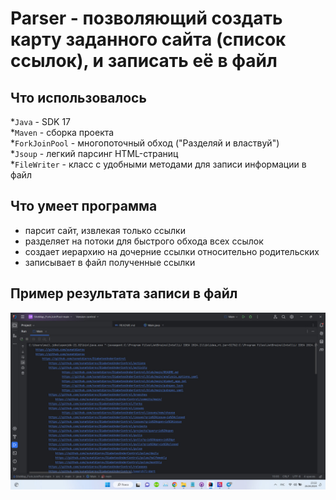 # Parser - позволяющий создать карту заданного сайта (список ссылок), и запиcать её в файл

## Что использовалось
*`Java` - SDK 17\
*`Maven` - сборка проекта\
*`ForkJoinPool` - многопоточный обход ("Разделяй и властвуй")\
*`Jsoup` - легкий парсинг HTML-страниц\
*`FileWriter` - класс с удобными методами для записи информации в файл
## Что умеет программа
- парсит сайт, извлекая только ссылки
- разделяет на потоки для быстрого обхода всех ссылок
- создает иерархию на дочерние ссылки относительно родительских
- записывает в файл полученные ссылки
## Пример результата записи в файл
![Работа приложения](https://raw.githubusercontent.com/sunatdierov/Web_Link_Parser/main/src/resources/photo_2024-04-26_23-22-23.jpg)
